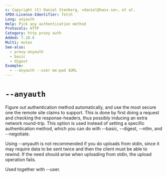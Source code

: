 ```yaml
---
c: Copyright (C) Daniel Stenberg, <daniel@haxx.se>, et al.
SPDX-License-Identifier: fetch
Long: anyauth
Help: Pick any authentication method
Protocols: HTTP
Category: http proxy auth
Added: 7.10.6
Multi: mutex
See-also:
  - proxy-anyauth
  - basic
  - digest
Example:
  - --anyauth --user me:pwd $URL
---
```


# `--anyauth`

Figure out authentication method automatically, and use the most secure one
the remote site claims to support. This is done by first doing a request and
checking the response-headers, thus possibly inducing an extra network
round-trip. This option is used instead of setting a specific authentication
method, which you can do with --basic, --digest, --ntlm, and --negotiate.

Using --anyauth is not recommended if you do uploads from stdin, since it may
require data to be sent twice and then the client must be able to rewind. If
the need should arise when uploading from stdin, the upload operation fails.

Used together with --user.
